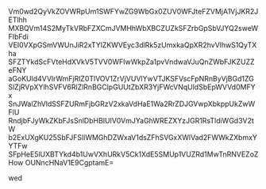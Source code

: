 Vm0wd2QyVkZOVWRpUm1SWFYwZG9WbGx0ZUV0WFJteFZVMjA1VjJKR2JETlhh
MXBQVm14S2MyTkVRbFZXCmJVMHhWbXBCZUZkSFZrbGpSbVJYQ2sweWFIbFdi
VEI0VXpGSmVWUnJiR2xTYlZKWVEyc3dlRk5zUmxkaQpXR2hvVlhwS1QyTXha
SFZTYkdScFVteHdXVkV5TVV0WFIwWkpZa1pvVndwaVJuQnZWbFJKZUZZeFNY
aGoKUld4VVlrWmFjRlZ0TlVOV1ZrVjVUVlYwVTJKSFVscFpNRnByVjBGd1ZG
SlZjRVpXYlhSVFV6RlZlRnBGClpGUUtZbXR3YjFWcVNqUldSbEpWVVd0MFYx
SnJWalZhVldSSFZURmFjbGRzV2xkaVdHaE1Wa2RrZDJGVwpXbkppUkZwWFlU
RndjbFJyWkZKbFJsSnlDbHBIUlV0VmJYaGhWREZXYzJGR1RsTldiWGd3V2tW
b2ExUXgKU25SbFJFSllWMGhDZWxaV1dsZFhSVGxXWlVad2FWWkZXbmxYYTFw
SFpHeE5lUXBTYkd4b1UwVXhURkV5Ck1XdE5SMUp1VUZRd1MwTnRNVEZoZHow
OUNncHNaV1E9CgptamE=

wed